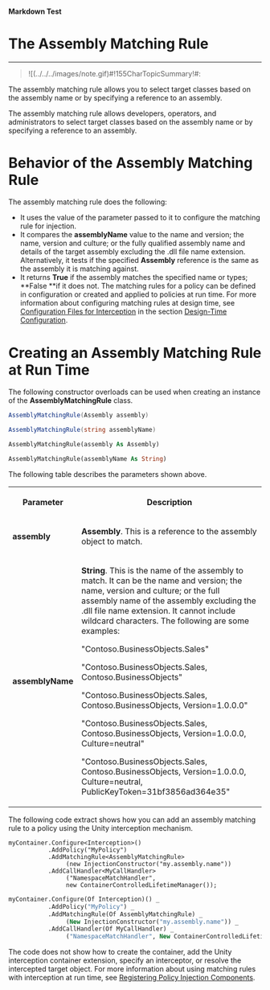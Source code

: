 ﻿---
Source File Name: 75-Interception.docx
AssetID: 4c47f30e-455d-4056-b773-69e6618c96fd
Title: The Assembly Matching Rule
Order In ToC: 2\6\1\1
Output Filename: 2\6\1\1_The Assembly Matching Rule.markdown
---

#### Markdown Test ####
# The Assembly Matching Rule #
----------


> ![(../../../images/note.gif)#!155CharTopicSummary!#:
> 
The assembly matching rule allows you to select target classes based on the assembly name or by specifying a reference to an assembly.

The assembly matching rule allows developers, operators, and administrators to select target classes based on the assembly name or by specifying a reference to an assembly.  

# Behavior of the Assembly Matching Rule #
The assembly matching rule does the following:  
+ It uses the value of the parameter passed to it to configure the matching rule for injection. 
+ It compares the **assemblyName** value to the name and version; the name, version and culture; or the fully qualified assembly name and details of the target assembly excluding the .dll file name extension. Alternatively, it tests if the specified **Assembly** reference is the same as the assembly it is matching against.
+ It returns **True** if the assembly matches the specified name or types; **False **if it does not.
The matching rules for a policy can be defined in configuration or created and applied to policies at run time. For more information about configuring matching rules at design time, see [Configuration Files for Interception](test-markdown_af2f3726-4a3e-4e31-8f97-ebca0db3d907.html) in the section [Design-Time Configuration](test-markdown_d084d31d-6894-4cd3-ab6b-40f7a69899b2.html).  

# Creating an Assembly Matching Rule at Run Time #
The following constructor overloads can be used when creating an instance of the **AssemblyMatchingRule** class.  

```csharp
AssemblyMatchingRule(Assembly assembly)

AssemblyMatchingRule(string assemblyName)
```


```vb
AssemblyMatchingRule(assembly As Assembly)

AssemblyMatchingRule(assemblyName As String)
```

The following table describes the parameters shown above.  
<table xmlns:xlink="http://www.w3.org/1999/xlink"><tr><th><p>Parameter</p></th><th><p>Description</p></th></tr><tr><td><p><b>assembly</b></p></td><td><p><b>Assembly</b>. This is a reference to the assembly object to match.</p></td></tr><tr><td><p><b>assemblyName</b></p></td><td><p><b>String</b>. This is the name of the assembly to match. It can be the name and version; the name, version and culture; or the full assembly name of the assembly excluding the .dll file name extension. It cannot include wildcard characters. The following are some examples:</p><p>"Contoso.BusinessObjects.Sales"</p><p>"Contoso.BusinessObjects.Sales, Contoso.BusinessObjects"</p><p>"Contoso.BusinessObjects.Sales, Contoso.BusinessObjects,  Version=1.0.0.0"</p><p>"Contoso.BusinessObjects.Sales, Contoso.BusinessObjects,  Version=1.0.0.0, Culture=neutral"</p><p>"Contoso.BusinessObjects.Sales, Contoso.BusinessObjects,  Version=1.0.0.0, Culture=neutral, PublicKeyToken=31bf3856ad364e35"</p></td></tr></table>
The following code extract shows how you can add an assembly matching rule to a policy using the Unity interception mechanism.  

```other
myContainer.Configure<Interception>()
           .AddPolicy("MyPolicy")
           .AddMatchingRule<AssemblyMatchingRule>
                (new InjectionConstructor("my.assembly.name"))
           .AddCallHandler<MyCallHandler>
                ("NamespaceMatchHandler", 
                new ContainerControlledLifetimeManager());
```


```vb
myContainer.Configure(Of Interception)() _
           .AddPolicy("MyPolicy") _
           .AddMatchingRule(Of AssemblyMatchingRule) _
                (New InjectionConstructor("my.assembly.name")) _
           .AddCallHandler(Of MyCallHandler) _
                ("NamespaceMatchHandler", New ContainerControlledLifetimeManager())
```

The code does not show how to create the container, add the Unity interception container extension, specify an interceptor, or resolve the intercepted target object. For more information about using matching rules with interception at run time, see [Registering Policy Injection Components](test-markdown_2090aa6d-38c7-4527-a211-aa4fa966e855.html).  


